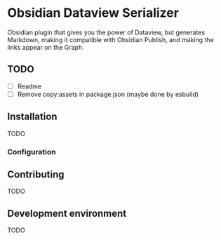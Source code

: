 # Obsidian Dataview Serializer

Obsidian plugin that gives you the power of Dataview, but generates Markdown, making it compatible with Obsidian Publish, and making the links appear on the Graph.

## TODO
- [ ] Readme
- [ ] Remove copy:assets in package.json (maybe done by esbuild)

## Installation

TODO

### Configuration

## Contributing

TODO

## Development environment

TODO
